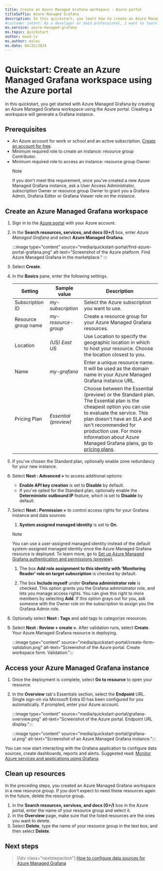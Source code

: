 ```yaml
---
title: Create an Azure Managed Grafana workspace - Azure portal
titleSuffix: Azure Managed Grafana
description: In this quickstart, you learn how to create an Azure Managed Grafana workspace using the Azure portal.
#customer intent: As a developer or data professional, I want to learn how to create an Azure Managed Grafana workspace so that I use Grafana within Azure.
ms.service: azure-managed-grafana
ms.topic: quickstart
author: maud-lv
ms.author: malev
ms.date: 04/25/2024
--- 
```


# Quickstart: Create an Azure Managed Grafana workspace using the Azure portal

In this quickstart, you get started with Azure Managed Grafana by creating an Azure Managed Grafana workspace using the Azure portal. Creating a workspace will generate a Grafana instance.

## Prerequisites

- An Azure account for work or school and an active subscription. [Create an account for free](https://azure.microsoft.com/free).
- Minimum required role to create an instance: resource group Contributor.
- Minimum required role to access an instance: resource group Owner.
    >[!NOTE]
    > If you don't meet this requirement, once you've created a new Azure Managed Grafana instance, ask a User Access Administrator, subscription Owner or resource group Owner to grant you a Grafana Admin, Grafana Editor or Grafana Viewer role on the instance.

## Create an Azure Managed Grafana workspace

1. Sign in to the [Azure portal](https://portal.azure.com) with your Azure account.  

1. In the **Search resources, services, and docs (G+/)** box, enter *Azure Managed Grafana* and select **Azure Managed Grafana**.

    :::image type="content" source="media/quickstart-portal/find-azure-portal-grafana.png" alt-text="Screenshot of the Azure platform. Find Azure Managed Grafana in the marketplace." :::

1. Select **Create**.

1. In the **Basics** pane, enter the following settings.

    | Setting             | Sample value        | Description                                                                                                                                                                                                                                                                                                                     |
    |---------------------|---------------------|---------------------------------------------------------------------------------------------------------------------------------------------------------------------------------------------------------------------------------------------------------------------------------------------------------------------------------|
    | Subscription ID     | *my-subscription*   | Select the Azure subscription you want to use.                                                                                                                                                                                                                                                                                  |
    | Resource group name | *my-resource-group* | Create a resource group for your Azure Managed Grafana resources.                                                                                                                                                                                                                                                               |
    | Location            | *(US) East US*      | Use Location to specify the geographic location in which to host your resource. Choose the location closest to you.                                                                                                                                                                                                             |
    | Name                | *my-grafana*        | Enter a unique resource name. It will be used as the domain name in your Azure Managed Grafana instance URL.                                                                                                                                                                                                                    |
    | Pricing Plan        | *Essential (preview)* | Choose between the Essential (preview) or the Standard plan. The Essential plan is the cheapest option you can use to evaluate the service. This plan doesn't have an SLA and isn't recommended for production use. For more information about Azure Managed Grafana plans, go to [pricing plans](overview.md#service-tiers). |

1. If you've chosen the Standard plan, optionally enable zone redundancy for your new instance.
1. Select **Next : Advanced >** to access additional options:
    - **Enable API key creation** is set to **Disable** by default.
    - If you've opted for the Standard plan, optionally enable the **Deterministic outbound IP** feature, which is set to **Disable** by default.

1. Select **Next : Permission >** to control access rights for your Grafana instance and data sources:
   1. **System assigned managed identity** is set to **On**.

    >[!NOTE]
    >You can use a user-assigned managed identity instead of the default system-assigned managed identity once the Azure Managed Grafana resource is deployed. To learn more, go to [Set up Azure Managed Grafana authentication and permissions (preview)](how-to-authentication-permissions.md).

   1. The box **Add role assignment to this identity with 'Monitoring Reader' role on target subscription** is checked by default.

   1. The box **Include myself** under **Grafana administrator role** is checked. This option grants you the Grafana administrator role, and lets you manage access rights. You can give this right to more members by selecting **Add**. If this option grays out for you, ask someone with the Owner role on the subscription to assign you the Grafana Admin role.

1. Optionally select **Next : Tags** and add tags to categorize resources.

1. Select **Next : Review + create >**. After validation runs, select **Create**. Your Azure Managed Grafana resource is deploying.

    :::image type="content" source="media/quickstart-portal/create-form-validation.png" alt-text="Screenshot of the Azure portal. Create workspace form. Validation.":::

## Access your Azure Managed Grafana instance

1. Once the deployment is complete, select **Go to resource** to open your resource.

1. In the **Overview** tab's Essentials section, select the **Endpoint** URL. Single sign-on via Microsoft Entra ID has been configured for you automatically. If prompted, enter your Azure account.

    :::image type="content" source="media/quickstart-portal/grafana-overview.png" alt-text="Screenshot of the Azure portal. Endpoint URL display.":::

    :::image type="content" source="media/quickstart-portal/grafana-ui.png" alt-text="Screenshot of an Azure Managed Grafana instance.":::

You can now start interacting with the Grafana application to configure data sources, create dashboards, reports and alerts. Suggested read: [Monitor Azure services and applications using Grafana](/azure/azure-monitor/visualize/grafana-plugin).

## Clean up resources

In the preceding steps, you created an Azure Managed Grafana workspace in a new resource group. If you don't expect to need these resources again in the future, delete the resource group.

1. In the **Search resources, services, and docs (G+/)** box in the Azure portal, enter the name of your resource group and select it.
1. In the **Overview** page, make sure that the listed resources are the ones you want to delete.
1. Select **Delete**, type the name of your resource group in the text box, and then select **Delete**.

## Next steps

> [!div class="nextstepaction"]
> [How to configure data sources for Azure Managed Grafana](./how-to-data-source-plugins-managed-identity.md)
